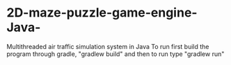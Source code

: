 # 2D-maze-puzzle-game-engine-Java-
Multithreaded air traffic simulation system in Java
To run first build the program through gradle, "gradlew build" and then to run type "gradlew run"
